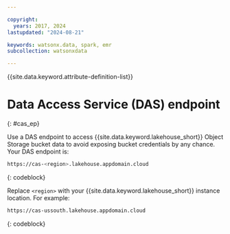 ```yaml
---

copyright:
  years: 2017, 2024
lastupdated: "2024-08-21"

keywords: watsonx.data, spark, emr
subcollection: watsonxdata

---
```


{{site.data.keyword.attribute-definition-list}}

# Data Access Service (DAS) endpoint
{: #cas_ep}

Use a DAS endpoint to access {{site.data.keyword.lakehouse_short}} Object Storage bucket data to avoid exposing bucket credentials by any chance. Your DAS endpoint is:

```bash
https://cas-<region>.lakehouse.appdomain.cloud
```
{: codeblock}

Replace `<region>` with your {{site.data.keyword.lakehouse_short}} instance location. For example:

```bash
https://cas-ussouth.lakehouse.appdomain.cloud
```
{: codeblock}
